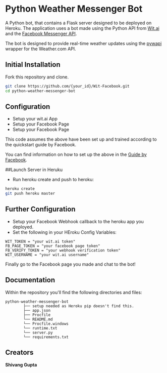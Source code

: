 # Python Weather Messenger Bot

A Python bot, that contains a Flask server designed to be deployed on Heroku. 
The application uses a bot made using the Python API from [Wit.ai](https://wit.ai/home) and the [Facebook Messenger API](https://developers.facebook.com/quickstarts/?platform=web).

The bot is designed to provide real-time weather updates using the [pywapi](https://pypi.python.org/pypi/pywapi) wrapper for the Weather.com API.

## Initial Installation
Fork this repository and clone.

```bash
git clone https://github.com/{your_id}/Wit-Facebook.git
cd python-weather-messenger-bot
 ```

## Configuration
 * Setup your wit.ai App
 * Setup your Facebook Page
 * Setup your Facebook Page

 This code assumes the above have been set up and trained according to the quickstart guide by Facebook.

 You can find information on how to set up the above in the [Guide by Facebook](https://developers.facebook.com/quickstarts/?platform=web).

##Launch Server in Heruku

* Run heroku create and push to heroku:

```bash
heroku create
git push heroku master
```

## Further Configuration
 * Setup your Facebook Webhook callback to the heroku app you deployed.
 * Set the following in your HEroku Config Variables:

```
WIT_TOKEN = "your wit.ai token"
FB_PAGE_TOKEN = "your facebook page token"
FB_VERIFY_TOKEN = "your webhook verification token"
WIT_USERNAME = "your wit.ai username"
```

Finally go to the Facebook page you made and chat to the bot!


## Documentation

Within the repository you'll find the following directories and files:

```
python-weather-messenger-bot
        ├── setup needed as Heroku pip doesn't find this.
        ├── app.json
        ├── Procfile
        └── README.md
        └── Procfile.windows
        └── runtime.txt
        └── server.py
	    └── requirements.txt
```


## Creators

**Shivang Gupta**


